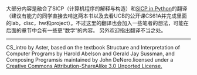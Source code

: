 大部分内容是融合了SICP（计算机程序的解释与构造）和[SICP in Python](https://www.composingprograms.com/)的翻译（建议有能力的同学直接去啃这两本书以及去看UCB的公开课CS61A并完成里面的lab，disc，hw和project）。不过这里的翻译也会加入一些笔者的想法，可能在后面的章节中会有一些更“数学”的内容。
另外欢迎指出翻译不当之处。

---

CS_intro by Aster, based on the textbook Structure and Interpretation of Computer Programs by Harold Abelson and Gerald Jay Sussman, and Composing Programsis maintained by John DeNero.licensed under a [Creative Commons Attribution-ShareAlike 3.0 Unported License.](https://creativecommons.org/licenses/by-nc-sa/3.0/deed.en)
